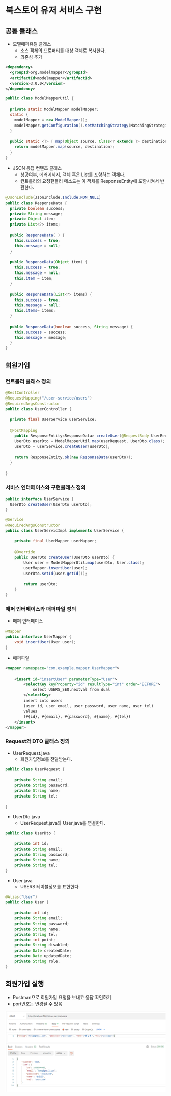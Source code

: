 # 북스토어 유저 서비스 구현

## 공통 클래스

- 모델매퍼유틸 클래스
  - 소스 객체의 프로퍼티를 대상 객체로 복사한다.
  - 의존성 추가

```xml
<dependency>
  <groupId>org.modelmapper</groupId>
  <artifactId>modelmapper</artifactId>
  <version>3.0.0</version>
</dependency>
```

```java
public class ModelMapperUtil {

  private static ModelMapper modelMapper;
  static {
    modelMapper = new ModelMapper();
    modelMapper.getConfiguration().setMatchingStrategy(MatchingStrategies.STRICT);
  }

  public static <T> T map(Object source, Class<? extends T> destination) {
    return modelMapper.map(source, destination);
  }
}
```

- JSON 응답 컨텐츠 클래스
  - 성공여부, 에러메세지, 객체 혹은 List를 포함하는 객체다.
  - 컨트롤러의 요청핸들러 메소드는 이 객체를 ResponseEntity에 포함시켜서 반환한다.

```java
@JsonInclude(JsonInclude.Include.NON_NULL)
public class ResponseData {
  private boolean success;
  private String message;
  private Object item;
  private List<?> items;

  public ResponseData( ) {
    this.success = true;
    this.message = null;
  }

  public ResponseData(Object item) {
    this.success = true;
    this.message = null;
    this.item = item;
  }

  public ResponseData(List<?> items) {
    this.success = true;
    this.message = null;
    this.items= items;
  }

  public ResponseData(boolean success, String message) {
    this.success = success;
    this.message = message;
  }
}
```

## 회원가입

### 컨트롤러 클래스 정의

```java
@RestController
@RequestMapping("/user-service/users")
@RequiredArgsConstructor
public class UserController {

  private final UserService userService;

  @PostMapping
    public ResponseEntity<ResponseData> createUser(@RequestBody UserRequest userRequest) {
    UserDto userDto = ModelMapperUtil.map(userRequest, UserDto.class);
    userDto = userService.createUser(userDto);

    return ResponseEntity.ok(new ResponseData(userDto));
  }

}
```

### 서비스 인터페이스와 구현클래스 정의

```java
public interface UserService {
  UserDto createUser(UserDto userDto);
}
```

```java
@Service
@RequiredArgsConstructor
public class UserServicImpl implements UserService {

	private final UserMapper userMapper;
	
	@Override
	public UserDto createUser(UserDto userDto) {
		User user = ModelMapperUtil.map(userDto, User.class);
		userMapper.insertUser(user);
		userDto.setId(user.getId());

		return userDto;
	}
}
```

### 매퍼 인터페이스와 매퍼파일 정의

- 매퍼 인터페이스

```java
@Mapper
public interface UserMapper {
	void insertUser(User user);
}
```

- 매퍼파일

```xml
<mapper namespace="com.example.mapper.UserMapper">
	
	<insert id="insertUser" parameterType="User">
		<selectKey keyProperty="id" resultType="int" order="BEFORE">
			select USERS_SEQ.nextval from dual
		</selectKey>
		insert into users
		(user_id, user_email, user_password, user_name, user_tel)
		values
		(#{id}, #{email}, #{password}, #{name}, #{tel})
	</insert>
</mapper>
```

### Request와 DTO 클래스 정의

- UserRequest.java
  - 회원가입정보를 전달받는다.

```java
public class UserRequest {

	private String email;
	private String password;
	private String name;
	private String tel;
	
}
```

- UserDto.java
  - UserRequest.java와 User.java를 연결한다.

```java
public class UserDto {

	private int id;
	private String email;
	private String password;
	private String name;
	private String tel;
}
```

- User.java
  - USERS 테이블정보를 표현한다.

```java
@Alias("User")
public class User {

	private int id;
	private String email;
	private String password;
	private String name;
	private String tel;
	private int point;
	private String disabled;
	private Date createdDate;
	private Date updatedDate;
	private String role;
}
```

## 회원가입 실행

- Postman으로 회원가입 요청을 보내고 응답 확인하기
- port번호는 변경될 수 있음

![회원가입 실행](../images/user-service-create-user-1.png)